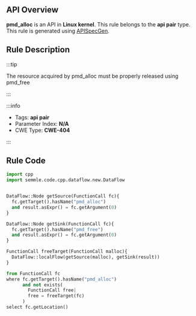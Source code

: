 ---
---


## API Overview
**pmd_alloc** is an API in **Linux kernel**. This rule belongs to the **api pair** type. This rule is generated using [APISpecGen](../../tools/APISpecGen).
## Rule Description

:::tip

The resource acquired by pmd_alloc must be properly released using pmd_free

:::

:::info

- Tags: **api pair**
- Parameter Index: **N/A**
- CWE Type: **CWE-404**

:::

## Rule Code
```python
import cpp
import semmle.code.cpp.dataflow.new.DataFlow


DataFlow::Node getSource(FunctionCall fc){
  fc.getTarget().hasName("pmd_alloc")
  and result.asExpr() = fc.getArgument(0)
}

DataFlow::Node getSink(FunctionCall fc){
  fc.getTarget().hasName("pmd_free")
  and result.asExpr() = fc.getArgument(0)
}

FunctionCall freeTarget(FunctionCall malloc){
  DataFlow::localFlow(getSource(malloc), getSink(result))
}

from FunctionCall fc
where fc.getTarget().hasName("pmd_alloc")
      and not exists(
        FunctionCall free| 
        free = freeTarget(fc)
      )
select fc.getLocation()

    
```